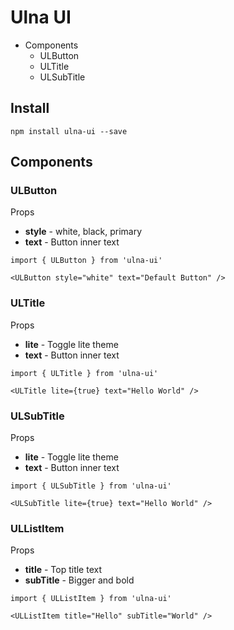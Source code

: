 # Ulna UI

- Components
  - ULButton
  - ULTitle
  - ULSubTitle


## Install

`npm install ulna-ui --save`


## Components

### ULButton
Props
- **style** - white, black, primary
- **text** - Button inner text

```
import { ULButton } from 'ulna-ui'

<ULButton style="white" text="Default Button" />

```

### ULTitle
Props
- **lite** - Toggle lite theme
- **text** - Button inner text

```
import { ULTitle } from 'ulna-ui'

<ULTitle lite={true} text="Hello World" />

```

### ULSubTitle
Props
- **lite** - Toggle lite theme
- **text** - Button inner text

```
import { ULSubTitle } from 'ulna-ui'

<ULSubTitle lite={true} text="Hello World" />

```

### ULListItem
Props
- **title** - Top title text
- **subTitle** - Bigger and bold

```
import { ULListItem } from 'ulna-ui'

<ULListItem title="Hello" subTitle="World" />

```
